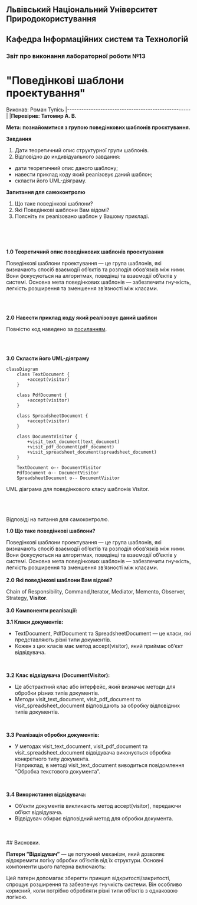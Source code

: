 ## Львівський Національний Університет Природокористування
## Кафедра Інформаційних систем та Технологій



### Звіт про виконання лабораторної роботи №13
# "Поведінкові шаблони проектування"



 Виконав: Роман Тупісь
|----------------------------------------------------|
 |**Перевірив: Татомир А. В.**      




**Мета: познайомитися з групою поведінкових шаблонів проєктування.**


**Завдання**

1. Дати теоретичний опис структурної групи шаблонів.
2. Відповідно до индивідуального завдання:
- дати теоретичний опис даного шаблону;
- навести приклад коду який реалізовує даний шаблон;
- скласти його UML-діяграму.

**Запитання для самоконтролю**
1. Що таке поведінкові шаблони?
2. Які Поведінкові шаблони Вам відомі?
3. Поясніть як реалізовано шаблон у Вашому прикладі.

<br/> 
<br/> 
<br/> 

**1.0**  **Теоретичний опис поведінкових шаблонів проектування**


Поведінкові шаблони проектування — це група шаблонів, які визначають спосіб взаємодії об’єктів та розподіл обов’язків між ними. Вони фокусуються на алгоритмах, поведінці та взаємодії об’єктів у системі. Основна мета поведінкових шаблонів — забезпечити гнучкість, легкість розширення та зменшення зв’язності між класами.

<br/> 
<br/> 


**2.0**  **Навести приклад коду який реалізовує даний шаблон**


Повністю код наведено за [посиланням](./visitor.py).

<br/> 
<br/> 


**3.0**  **Cкласти його UML-діяграму** 


```mermaid
classDiagram
    class TextDocument {
        +accept(visitor)
    }
    
    class PdfDocument {
        +accept(visitor)
    }
    
    class SpreadsheetDocument {
        +accept(visitor)
    }

    class DocumentVisitor {
        +visit_text_document(text_document)
        +visit_pdf_document(pdf_document)
        +visit_spreadsheet_document(spreadsheet_document)
    }

    TextDocument o-- DocumentVisitor
    PdfDocument o-- DocumentVisitor
    SpreadsheetDocument o-- DocumentVisitor
```

UML діаграма для поведінкового класу шаблонів Visitor.
<br/> 
<br/> 
<br/> 
<br/> 

Відповіді на питання для самоконтролю.


**1.0 Що таке поведінкові шаблони?**


Поведінкові шаблони проектування — це група шаблонів, які визначають спосіб взаємодії об’єктів та розподіл обов’язків між ними. Вони фокусуються на алгоритмах, поведінці та взаємодії об’єктів у системі. Основна мета поведінкових шаблонів — забезпечити гнучкість, легкість розширення та зменшення зв’язності між класами.
<br/>
<br/>
**2.0 Які поведінкові шаблони Вам відомі?**


Chain of Responsibility, Command,Iterator, Mediator, Memento, Observer, Strategy, **Visitor**.
<br/>
<br/>
**3.0 Компоненти реалізації:**
<br/>

**3.1 Класи документів:**
 - TextDocument, PdfDocument та SpreadsheetDocument — це класи, які представляють різні типи документів.
 - Кожен з цих класів має метод accept(visitor), який приймає об’єкт відвідувача.
<br/>


**3.2 Клас відвідувача (DocumentVisitor):**
 - Це абстрактний клас або інтерфейс, який визначає методи для обробки різних типів документів.
 - Методи visit_text_document, visit_pdf_document та visit_spreadsheet_document відповідають за обробку відповідних типів документів.
<br/>


**3.3 Реалізація обробки документів:**
 - У методах visit_text_document, visit_pdf_document та visit_spreadsheet_document відвідувача виконується обробка конкретного типу документа.<br/>
Наприклад, в методі visit_text_document виводиться повідомлення “Обробка текстового документа”.
<br/>


**3.4 Використання відвідувача:**
 - Об’єкти документів викликають метод accept(visitor), передаючи об’єкт відвідувача.
 - Відвідувач обирає відповідний метод для обробки документа.
<br/>
<br/>
## Висновки. 


**Патерн “Відвідувач”** — це потужний механізм, який дозволяє відокремити логіку обробки об’єктів від їх структури. Основні компоненти цього патерна включають:

Цей патерн допомагає зберегти принцип відкритості/закритості, спрощує розширення та забезпечує гнучкість системи. Він особливо корисний, коли потрібно обробляти різні типи об’єктів з однаковою логікою.
